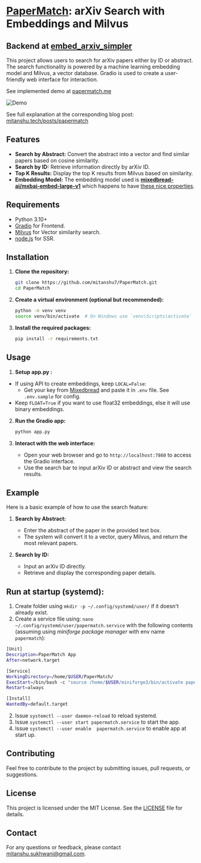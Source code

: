 # [PaperMatch](https://papermatch.me/): arXiv Search with Embeddings and Milvus
## Backend at [embed_arxiv_simpler](https://github.com/mitanshu7/embed_arxiv_simpler)

This project allows users to search for arXiv papers either by ID or abstract. The search functionality is powered by a machine learning embedding model and Milvus, a vector database. Gradio is used to create a user-friendly web interface for interaction. 

See implemented demo at [papermatch.me](https://papermatch.me/)

![Demo](demo.gif)

See full explanation at the corresponding blog post: [mitanshu.tech/posts/papermatch](https://mitanshu.tech/posts/papermatch/)

## Features

- **Search by Abstract:** Convert the abstract into a vector and find similar papers based on cosine similarity.
- **Search by ID:** Retrieve information directly by arXiv ID.
- **Top K Results:** Display the top K results from Milvus based on similarity.
- **Embedding Model:** The embedding model used is [**mixedbread-ai/mxbai-embed-large-v1**](https://www.mixedbread.ai/docs/embeddings/mxbai-embed-large-v1) which happens to have [these nice properties](https://www.mixedbread.ai/blog/binary-mrl).

## Requirements

- Python 3.10+
- [Gradio](https://www.gradio.app/) for Frontend.
- [Milvus](https://milvus.io/) for Vector similarity search.
- [node.js](https://nodejs.org/en/download/package-manager) for SSR.

## Installation

1. **Clone the repository:**

   ```bash
   git clone https://github.com/mitanshu7/PaperMatch.git
   cd PaperMatch
   ```

2. **Create a virtual environment (optional but recommended):**

   ```bash
   python -m venv venv
   source venv/bin/activate  # On Windows use `venv\Scripts\activate`
   ```

3. **Install the required packages:**

   ```bash
   pip install -r requirements.txt
   ```

## Usage


1. **Setup app.py :**
- If using API to create embeddings, keep `LOCAL=False`:
   - Get your key from [Mixedbread](https://www.mixedbread.ai/api-reference/authentication)
   and paste it in `.env` file. See `.env.sample` for config.
- Keep `FLOAT=True` if you want to use float32 embeddings, else it will use binary embeddings.

2. **Run the Gradio app:**

   ```bash
   python app.py
   ```

3. **Interact with the web interface:**

   - Open your web browser and go to `http://localhost:7860` to access the Gradio interface.
   - Use the search bar to input arXiv ID or abstract and view the search results.


## Example

Here is a basic example of how to use the search feature:

1. **Search by Abstract:**
   - Enter the abstract of the paper in the provided text box.
   - The system will convert it to a vector, query Milvus, and return the most relevant papers.

2. **Search by ID:**
   - Input an arXiv ID directly.
   - Retrieve and display the corresponding paper details.
  
## Run at startup (systemd):
1. Create folder using `mkdir -p ~/.config/systemd/user/` if it doesn't already exist.
2. Create a service file using:
`nano ~/.config/systemd/user/papermatch.service`
with the following contents (assuming using *miniforge package manager* with env name `papermatch`):
```bash
[Unit]
Description=PaperMatch App
After=network.target

[Service]
WorkingDirectory=/home/$USER/PaperMatch/
ExecStart=/bin/bash -c "source /home/$USER/miniforge3/bin/activate papermatch && python app.py"
Restart=always

[Install]
WantedBy=default.target
```
2. Issue `systemctl --user daemon-reload` to reload systemd.
3. Issue `systemctl --user start papermatch.service` to start the app.
4. Issue `systemctl --user enable  papermatch.service` to enable app at start up.



## Contributing

Feel free to contribute to the project by submitting issues, pull requests, or suggestions. 

## License

This project is licensed under the MIT License. See the [LICENSE](LICENSE) file for details.

## Contact

For any questions or feedback, please contact [mitanshu.sukhwani@gmail.com](mailto:mitanshu.sukhwani@gmail.com).
